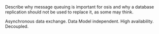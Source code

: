 Describe why message queuing is important for osis and why a database replication should not be used to replace it, as some may think.

Asynchronous data exchange.
Data Model independent.
High availability.
Decoupled.